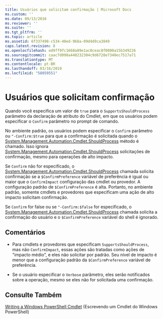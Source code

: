 ```yaml
---
title: Usuários que solicitam confirmação | Microsoft Docs
ms.custom: ''
ms.date: 09/13/2016
ms.reviewer: ''
ms.suite: ''
ms.tgt_pltfrm: ''
ms.topic: article
ms.assetid: 6f337498-c534-40ed-968a-09d4d9ca3849
caps.latest.revision: 8
ms.openlocfilehash: ed9ff9fc1668a89e1ac0ceac8f0800a15b349226
ms.sourcegitcommit: caac7d098a448232304c9d6728e7340ec7517a71
ms.translationtype: MT
ms.contentlocale: pt-BR
ms.lasthandoff: 03/16/2019
ms.locfileid: "58059551"
---
```

# <a name="users-requesting-confirmation"></a>Usuários que solicitam confirmação

Quando você especifica um valor de `true` para o `SupportsShouldProcess` parâmetro da declaração de atributo do Cmdlet, em que os usuários podem especificar o `Confirm` parâmetro no prompt de comando.

No ambiente padrão, os usuários podem especificar o `Confirm` parâmetro ou `"-Confirm:$true` para que a confirmação é solicitada quando o [System.Management.Automation.Cmdlet.ShouldProcess](/dotnet/api/System.Management.Automation.Cmdlet.ShouldProcess) método é chamado. Isso ignora [System.Management.Automation.Cmdlet.ShouldProcess](/dotnet/api/System.Management.Automation.Cmdlet.ShouldProcess) solicitações de confirmação, mesmo para operações de alto impacto.

Se `Confirm` não for especificado, o [System.Management.Automation.Cmdlet.ShouldProcess](/dotnet/api/System.Management.Automation.Cmdlet.ShouldProcess) chamada solicita confirmação se a `$ConfirmPreference` variável de preferência é igual ou maior que o `ConfirmImpact` configuração das cmdlet ou provedor. A configuração padrão de `$ConfirmPreference` é alta. Portanto, no ambiente padrão, somente cmdlets e provedores que especificam uma ação de alto impacto solicitam confirmação.

Se `Confirm` for false ou se `"-Confirm:$false` for especificado, o [System.Management.Automation.Cmdlet.ShouldProcess](/dotnet/api/System.Management.Automation.Cmdlet.ShouldProcess) chamada solicita a confirmação do usuário e o `$ConfirmPreference` variável do shell é ignorado.

## <a name="remarks"></a>Comentários

- Para cmdlets e provedores que especificam `SupportsShouldProcess`, mas não `ConfirmImpact`, essas ações são tratadas como ações de "impacto médio", e eles não solicitar por padrão. Seu nível de impacto é menor que a configuração padrão da `$ConfirmPreference` variável de preferência.

- Se o usuário especificar o `Verbose` parâmetro, eles serão notificados sobre a operação, mesmo se eles não for solicitada uma confirmação.

## <a name="see-also"></a>Consulte Também

[Writing a Windows PowerShell Cmdlet](./writing-a-windows-powershell-cmdlet.md) (Escrevendo um Cmdlet do Windows PowerShell)
